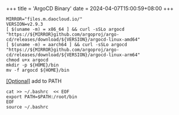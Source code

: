 +++
title = 'ArgoCD Binary'
date = 2024-04-07T15:00:59+08:00
+++

```shell
MIRROR="files.m.daocloud.io/"
VERSION=v2.9.3
[ $(uname -m) = x86_64 ] && curl -sSLo argocd "https://${MIRROR}github.com/argoproj/argo-cd/releases/download/${VERSION}/argocd-linux-amd64"
[ $(uname -m) = aarch64 ] && curl -sSLo argocd "https://${MIRROR}github.com/argoproj/argo-cd/releases/download/${VERSION}/argocd-linux-arm64"
chmod u+x argocd
mkdir -p ${HOME}/bin
mv -f argocd ${HOME}/bin
```
[[Optional]]() add to PATH
```shell
cat >> ~/.bashrc  << EOF
export PATH=$PATH:/root/bin
EOF
source ~/.bashrc
```
